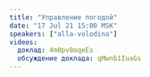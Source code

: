 ```yaml
---
title: "Управление погодой"
date: "17 Jul 21 15:00 MSK"
speakers: ["аlla-volodina"]
videos:
  доклад: 4m0pv8oqeEs
  обсуждение доклада: qMwnb1IuaGs
---
```

